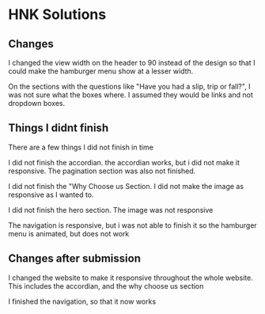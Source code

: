 # HNK Solutions

## Changes

I changed the view width on the header to 90 instead of the design so that I could make the hamburger menu show at a lesser width.

On the sections with the questions like "Have you had a slip, trip or fall?", I was not sure what the boxes where. I assumed they would be links and not dropdown boxes.

## Things I didnt finish

There are a few things I did not finish in time

I did not finish the accordian. the accordian works, but i did not make it responsive. The pagination section was also not finished.

I did not finish the "Why Choose us Section. I did not make the image as responsive as I wanted to.

I did not finish the hero section. The image was not responsive

The navigation is responsive, but i was not able to finish it so the hamburger menu is animated, but does not work

## Changes after submission

I changed the website to make it responsive throughout the whole website. This includes the accordian, and the why choose us section

I finished the navigation, so that it now works